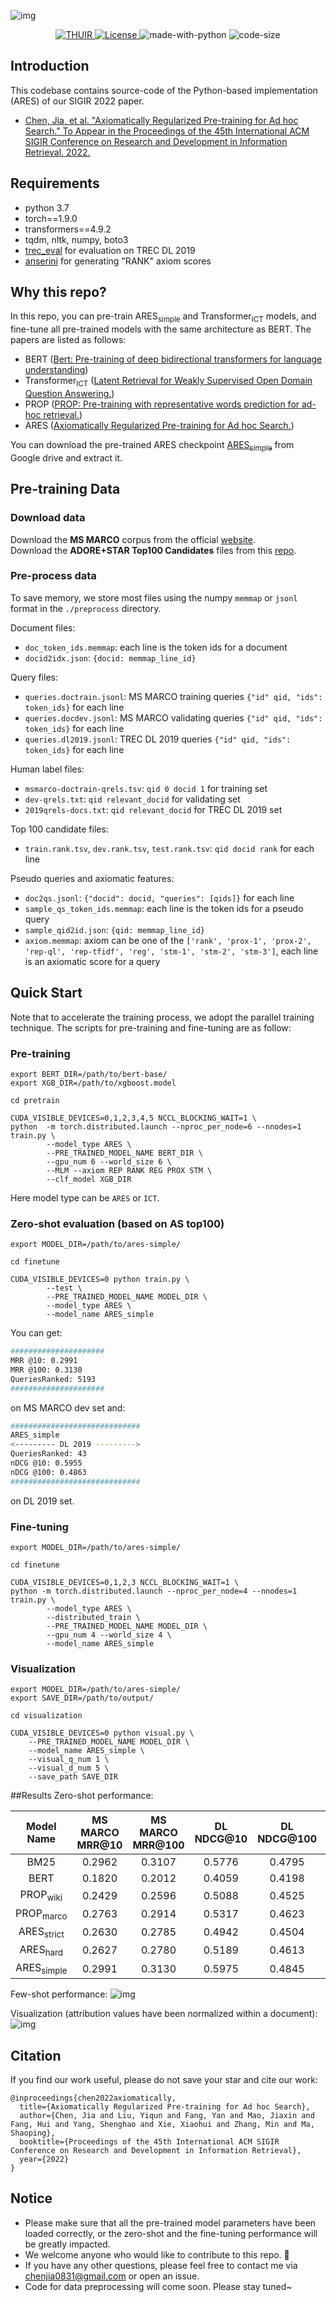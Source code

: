 ![img](imgs/ARES_black.jpg)

<p align="center">

<a href="www.thuir.cn">
<img alt="THUIR" src="https://img.shields.io/badge/THUIR-ver%201.0-blueviolet">
</a>
<a href="./LICENSE">
<img alt="License" src="https://img.shields.io/badge/License-Apache2.0-blue.svg">
</a>
<a>
<img alt="made-with-python" src="https://img.shields.io/badge/Made%20with-Python-red.svg">
</a>
<a>
<img alt="code-size" src="https://img.shields.io/github/languages/code-size/xuanyuan14/ARES-master?color=green">
</a>

</p>

## Introduction
This codebase contains source-code of the Python-based implementation (ARES) of our SIGIR 2022 paper.
  - [Chen, Jia, et al. "Axiomatically Regularized Pre-training for Ad hoc Search." To Appear in the Proceedings of the 45th International ACM SIGIR Conference on Research and Development in Information Retrieval. 2022.](https://xuanyuan14.github.io/files/SIGIR22Chen.pdf)

## Requirements
* python 3.7
* torch==1.9.0
* transformers==4.9.2
* tqdm, nltk, numpy, boto3
* [trec_eval](https://github.com/usnistgov/trec_eval) for evaluation on TREC DL 2019
* [anserini](https://github.com/castorini/anserini) for generating "RANK" axiom scores

## Why this repo?
In this repo, you can pre-train ARES<sub>simple</sub> and Transformer<sub>ICT</sub> models, and fine-tune all pre-trained models with the same architecture as BERT. The papers are listed as follows:
* BERT ([Bert: Pre-training of deep bidirectional transformers for language understanding](https://arxiv.org/pdf/1810.04805.pdf&usg=ALkJrhhzxlCL6yTht2BRmH9atgvKFxHsxQ))
* Transformer<sub>ICT</sub> ([Latent Retrieval for Weakly Supervised Open Domain Question Answering.](https://arxiv.org/pdf/1906.00300))
* PROP ([PROP: Pre-training with representative words prediction for ad-hoc retrieval.](https://dl.acm.org/doi/pdf/10.1145/3437963.3441777))
* ARES ([Axiomatically Regularized Pre-training for Ad hoc Search.](https://xuanyuan14.github.io/files/SIGIR22Chen.pdf))

You can download the pre-trained ARES checkpoint [ARES<sub>simple</sub>](https://drive.google.com/file/d/1QvJ-hs6VtK4nlrlFkzPZAXfTtY-QjTiU/view?usp=sharing) from Google drive and extract it.

## Pre-training Data

### Download data
Download the **MS MARCO** corpus from the official [website](https://msmarco.blob.core.windows.net/msmarcoranking/msmarco-docs.tsv.gz).  
Download the **ADORE+STAR Top100 Candidates** files from this [repo](https://github.com/jingtaozhan/DRhard).

### Pre-process data
To save memory, we store most files using the numpy `memmap` or `jsonl` format in the `./preprocess` directory.

Document files:
* `doc_token_ids.memmap`: each line is the token ids for a document
* `docid2idx.json`: `{docid: memmap_line_id}`

Query files:
* `queries.doctrain.jsonl`: MS MARCO training queries `{"id" qid, "ids": token_ids}` for each line
* `queries.docdev.jsonl`: MS MARCO validating queries `{"id" qid, "ids": token_ids}` for each line 
* `queries.dl2019.jsonl`: TREC DL 2019 queries `{"id" qid, "ids": token_ids}` for each line

Human label files:
* `msmarco-doctrain-qrels.tsv`: `qid 0 docid 1` for training set
* `dev-qrels.txt`: `qid relevant_docid` for validating set
* `2019qrels-docs.txt`: `qid relevant_docid` for TREC DL 2019 set

Top 100 candidate files:
* `train.rank.tsv`, `dev.rank.tsv`, `test.rank.tsv`: `qid docid rank` for each line

Pseudo queries and axiomatic features:
* `doc2qs.jsonl`: `{"docid": docid, "queries": [qids]}` for each line
* `sample_qs_token_ids.memmap`: each line is the token ids for a pseudo query
* `sample_qid2id.json`: `{qid: memmap_line_id}`
* `axiom.memmap`: axiom can be one of the `['rank', 'prox-1', 'prox-2', 'rep-ql', 'rep-tfidf', 'reg', 'stm-1', 'stm-2', 'stm-3']`, each line is an axiomatic score for a query


## Quick Start
Note that to accelerate the training process, we adopt the parallel training technique. The scripts for pre-training and fine-tuning are as follow: 

### Pre-training

```shell
export BERT_DIR=/path/to/bert-base/
export XGB_DIR=/path/to/xgboost.model

cd pretrain

CUDA_VISIBLE_DEVICES=0,1,2,3,4,5 NCCL_BLOCKING_WAIT=1 \
python  -m torch.distributed.launch --nproc_per_node=6 --nnodes=1 train.py \
        --model_type ARES \
        --PRE_TRAINED_MODEL_NAME BERT_DIR \
        --gpu_num 6 --world_size 6 \
        --MLM --axiom REP RANK REG PROX STM \
        --clf_model XGB_DIR
```
Here model type can be `ARES` or `ICT`.

### Zero-shot evaluation (based on AS top100)
```shell
export MODEL_DIR=/path/to/ares-simple/

cd finetune

CUDA_VISIBLE_DEVICES=0 python train.py \
        --test \
        --PRE_TRAINED_MODEL_NAME MODEL_DIR \
        --model_type ARES \
        --model_name ARES_simple
```
You can get:
```bash
#####################
MRR @10: 0.2991
MRR @100: 0.3130
QueriesRanked: 5193
#####################
```
on MS MARCO dev set and:
```bash
#############################
ARES_simple
<--------- DL 2019 --------->
QueriesRanked: 43
nDCG @10: 0.5955
nDCG @100: 0.4863
#############################
```
on DL 2019 set.

### Fine-tuning
```shell
export MODEL_DIR=/path/to/ares-simple/

cd finetune

CUDA_VISIBLE_DEVICES=0,1,2,3 NCCL_BLOCKING_WAIT=1 \
python -m torch.distributed.launch --nproc_per_node=4 --nnodes=1 train.py \
        --model_type ARES \
        --distributed_train \
        --PRE_TRAINED_MODEL_NAME MODEL_DIR \
        --gpu_num 4 --world_size 4 \
        --model_name ARES_simple
```

### Visualization
```shell
export MODEL_DIR=/path/to/ares-simple/
export SAVE_DIR=/path/to/output/

cd visualization

CUDA_VISIBLE_DEVICES=0 python visual.py \
    --PRE_TRAINED_MODEL_NAME MODEL_DIR \
    --model_name ARES_simple \
    --visual_q_num 1 \
    --visual_d_num 5 \
    --save_path SAVE_DIR
```

##Results
Zero-shot performance:

| Model Name |   MS MARCO MRR@10 |  MS MARCO MRR@100  | DL NDCG@10 |  DL NDCG@100 |  COVID  |  EQ |  
| :--: | :--: | :--: | :--: | :--: | :--: | :--: |   
| BM25     |  0.2962 | 0.3107  |  0.5776 | 0.4795 | 0.4857 | 0.6690 |  
| BERT     |  0.1820 | 0.2012  |  0.4059 | 0.4198 | 0.4314 | 0.6055 |   
| PROP<sub>wiki</sub> |  0.2429 | 0.2596  |  0.5088 | 0.4525 | 0.4857 | 0.5991 |  
| PROP<sub>marco</sub>   |  0.2763 |  0.2914  | 0.5317 | 0.4623 | 0.4829 | 0.6454 |  
| ARES<sub>strict</sub>  |  0.2630 |  0.2785  | 0.4942 | 0.4504 | 0.4786 | 0.6923 |  
| ARES<sub>hard</sub>  |  0.2627 |  0.2780  | 0.5189 | 0.4613 | 0.4943 | 0.6822 |  
| ARES<sub>simple</sub>  |  0.2991 |  0.3130 | 0.5975 | 0.4845 | 0.4957 | 0.6916 |   


Few-shot performance:
![img](imgs/few-shot-metric.png)

Visualization (attribution values have been normalized within a document):
![img](imgs/ARES_simple_ag.png)

## Citation
If you find our work useful, please do not save your star and cite our work:
```
@inproceedings{chen2022axiomatically,
  title={Axiomatically Regularized Pre-training for Ad hoc Search},
  author={Chen, Jia and Liu, Yiqun and Fang, Yan and Mao, Jiaxin and Fang, Hui and Yang, Shenghao and Xie, Xiaohui and Zhang, Min and Ma, Shaoping},
  booktitle={Proceedings of the 45th International ACM SIGIR Conference on Research and Development in Information Retrieval},
  year={2022}
}
```


## Notice
* Please make sure that all the pre-trained model parameters have been loaded correctly, or the zero-shot and the fine-tuning performance will be greatly impacted.
* We welcome anyone who would like to contribute to this repo. 🤗
* If you have any other questions, please feel free to contact me via [chenjia0831@gmail.com]() or open an issue.
* Code for data preprocessing will come soon. Please stay tuned~ 

